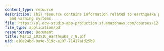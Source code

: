 ```yaml
---
content_type: resource
description: This resource contains information related to earthquake preparedness
  and warning systems.
file: https://ol-ocw-studio-app-production.s3.amazonaws.com/courses/12-103-science-and-policy-of-natural-hazards-spring-2010/e10e24bd9a9e319ce28771417a1d25b9_MIT12_103S10_earthquks_7_8.pdf
file_type: application/pdf
resourcetype: Document
title: MIT12_103S10_earthquks_7_8.pdf
uid: e10e24bd-9a9e-319c-e287-71417a1d25b9
---
```

